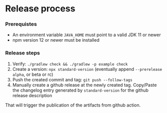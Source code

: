 # Release process

### Prerequistes

* An environment variable `JAVA_HOME` must point to a valid JDK 11 or newer
* npm version 12 or newer must be installed

### Release steps

1. Verify: `./gradlew check && ./gradlew -p example check`
2. Create a version: `npx standard-version` (eventually append `--prerelease alpha`, or beta or rc)
3. Push the created commit and tag: `git push --follow-tags`
4. Manually create a github release at the newly created tag.
   Copy/Paste the changelog entry generated by `standard-version` for the github release description

That will trigger the publication of the artifacts from github action.
